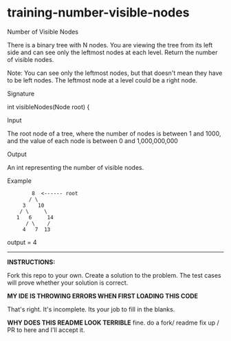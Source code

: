 # training-number-visible-nodes


Number of Visible Nodes

There is a binary tree with N nodes. You are viewing the tree from its left side and can see only the leftmost nodes at each level. Return the number of visible nodes.

Note: You can see only the leftmost nodes, but that doesn't mean they have to be left nodes. The leftmost node at a level could be a right node.

Signature

int visibleNodes(Node root) {

Input

The root node of a tree, where the number of nodes is between 1 and 1000, and the value of each node is between 0 and 1,000,000,000

Output

An int representing the number of visible nodes.

Example

            8  <------ root
           / \
         3    10
        / \     \
       1   6     14
          / \    /
         4   7  13


output = 4

---
**INSTRUCTIONS:**

Fork this repo to your own. Create a solution to the problem. The test cases will prove whether your solution is correct.


**MY IDE IS THROWING ERRORS WHEN FIRST LOADING THIS CODE**

That's right. It's incomplete. Its your job to fill in the blanks.

**WHY DOES THIS README LOOK TERRIBLE**
fine. do a fork/ readme fix up / PR to here and I'll accept it.